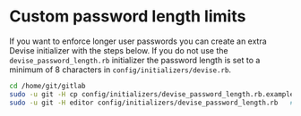 # Custom password length limits

If you want to enforce longer user passwords you can create an extra Devise initializer with the steps below.
If you do not use the `devise_password_length.rb` initializer the password length is set to a minimum of 8 characters in `config/initializers/devise.rb`.

```bash
cd /home/git/gitlab
sudo -u git -H cp config/initializers/devise_password_length.rb.example config/initializers/devise_password_length.rb
sudo -u git -H editor config/initializers/devise_password_length.rb   # inspect and edit the new password length limits
```

